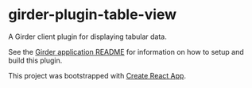 # girder-plugin-table-view

A Girder client plugin for displaying tabular data.

See the [Girder application README](../app/README.md) for information on how to setup and build this plugin.

This project was bootstrapped with [Create React App](https://github.com/facebookincubator/create-react-app).
